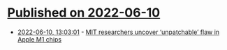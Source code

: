 # [Published on 2022-06-10](index.md)

* [2022-06-10, 13:03:01](https://news.ycombinator.com/item?id=31693490) - [MIT researchers uncover ‘unpatchable’ flaw in Apple M1 chips](https://techcrunch.com/2022/06/10/apple-m1-unpatchable-flaw/)
